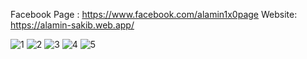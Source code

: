 
Facebook Page : https://www.facebook.com/alamin1x0page
Website: https://alamin-sakib.web.app/

![1](https://user-images.githubusercontent.com/55847412/121863378-9d325800-cd1d-11eb-9ffc-8ca8d32e9cdf.jpg)
![2](https://user-images.githubusercontent.com/55847412/121863393-a0c5df00-cd1d-11eb-9f72-0150c63ec601.jpg)
![3](https://user-images.githubusercontent.com/55847412/121863397-a1f70c00-cd1d-11eb-80e5-f8d97dd7f4a3.jpg)
![4](https://user-images.githubusercontent.com/55847412/121863399-a3283900-cd1d-11eb-8df2-93a6a7e49eab.jpg)
![5](https://user-images.githubusercontent.com/55847412/121863411-a4f1fc80-cd1d-11eb-8259-85f6e909cc53.jpg)

